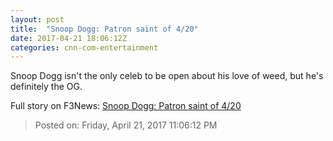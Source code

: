 ```yaml
---
layout: post
title:  "Snoop Dogg: Patron saint of 4/20"
date: 2017-04-21 18:06:12Z
categories: cnn-com-entertainment
---
```


Snoop Dogg isn't the only celeb to be open about his love of weed, but he's definitely the OG.


Full story on F3News: [Snoop Dogg: Patron saint of 4/20](http://www.f3nws.com/n/QWxnFD)

> Posted on: Friday, April 21, 2017 11:06:12 PM
